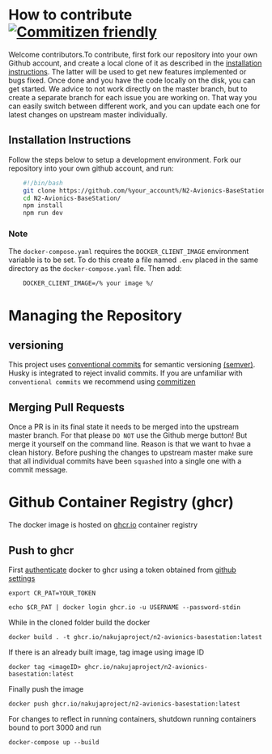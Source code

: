 # How to contribute  [![Commitizen friendly](https://img.shields.io/badge/commitizen-friendly-brightgreen.svg)](http://commitizen.github.io/cz-cli/)

Welcome contributors.To contribute, first fork our repository into your own Github account, and create a local clone of it as described in the [installation instructions](#installation-instructions). The latter will be used to get new features implemented or bugs fixed. Once done and you have the code locally on the disk, you can get started. We advice to not work directly on the master branch, but to create a separate branch for each issue you are working on. That way you can easily switch between different work, and you can update each one for latest changes on upstream master individually.

## Installation Instructions

Follow the steps below to setup a development environment. Fork our repository into your own github account, and run:

```bash
    #!/bin/bash
    git clone https://github.com/%your_account%/N2-Avionics-BaseStation.git
    cd N2-Avionics-BaseStation/
    npm install
    npm run dev
```

### Note

The `docker-compose.yaml` requires the `DOCKER_CLIENT_IMAGE` environment variable is to be set. To do this create a file named `.env` placed in the same directory as the `docker-compose.yaml` file. Then add:

```text
    DOCKER_CLIENT_IMAGE=/% your image %/
```

# Managing the Repository

## versioning

This project uses [conventional commits](https://www.conventionalcommits.org/en/v1.0.0/) for semantic versioning [(semver)](https://semver.org/). Husky is integrated to reject invalid commits. If you are unfamiliar with `conventional commits` we recommend using [commitizen](https://github.com/commitizen/cz-cli)

## Merging Pull Requests

Once a PR is in its final state it needs to be merged into the upstream master branch. For that please `DO NOT` use the Github merge button! But merge it yourself on the command line. Reason is that we want to hvae a clean history. Before pushing the changes to upstream master make sure that all individual commits have been `squashed` into a single one with a commit message.

# Github Container Registry (ghcr)

The docker image is hosted on <a href="https://github.com/nakujaproject/N2-Avionics-BaseStation/pkgs/container/n2-avionics-basestation">ghcr.io</a> container registry


## Push to ghcr

First <a href="https://docs.github.com/en/packages/working-with-a-github-packages-registry/working-with-the-container-registry#authenticating-to-the-container-registry">authenticate</a> docker to ghcr using a token obtained from <a href="https://github.com/settings/tokens">github settings</a>

`export CR_PAT=YOUR_TOKEN`

`echo $CR_PAT | docker login ghcr.io -u USERNAME --password-stdin`

While in the cloned folder build the docker

`docker build . -t ghcr.io/nakujaproject/n2-avionics-basestation:latest`

If there is an already built image, tag image using image ID

`docker tag <imageID> ghcr.io/nakujaproject/n2-avionics-basestation:latest`

Finally push the image

`docker push ghcr.io/nakujaproject/n2-avionics-basestation:latest`

For changes to reflect in running containers, shutdown running containers bound to port 3000 and run

`docker-compose up --build`